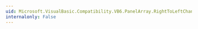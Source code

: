 ```yaml
---
uid: Microsoft.VisualBasic.Compatibility.VB6.PanelArray.RightToLeftChanged
internalonly: False
---
```

